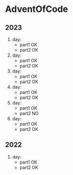 # AdventOfCode

## 2023

1. day:
    - part1 OK
    - part2 OK
2. day:
    - part1 OK
    - part2 OK
3. day:
    - part1 OK
    - part2 OK
4. day:
    - part1 OK
    - part2 OK
5. day:
    - part1 OK
    - part2 NO
6. day:
    - part1 OK
    - part2 OK

## 2022

1. day:
    - part1 OK
    - part2 OK